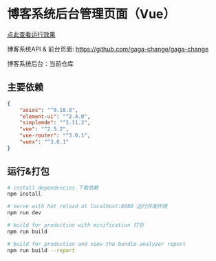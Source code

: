 # 博客系统后台管理页面（Vue）

[点此查看运行效果](http://blog.junn.top)

博客系统API & 前台页面: https://github.com/gaga-change/gaga-change

博客系统后台：当前仓库

## 主要依赖

``` json
{
    "axios": "^0.18.0",
    "element-ui": "^2.4.0",
    "simplemde": "^1.11.2",
    "vue": "^2.5.2",
    "vue-router": "^3.0.1",
    "vuex": "^3.0.1"
}
```

## 运行&打包

``` bash
# install dependencies 下载依赖
npm install

# serve with hot reload at localhost:8080 运行开发环境
npm run dev

# build for production with minification 打包
npm run build

# build for production and view the bundle analyzer report
npm run build --report
```